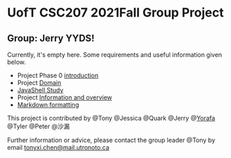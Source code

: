 # UofT CSC207 2021Fall Group Project
## Group: Jerry YYDS!
Currently, it's empty here.
Some requirements and useful information given below.
- Project Phase 0 [introduction](https://q.utoronto.ca/courses/233945/pages/project-phase-0)
- Project [Domain](https://q.utoronto.ca/courses/233945/pages/project-domains)
- [JavaShell Study](https://github.com/CSC207-UofT/Java-Shell)
- Project [Information and overview](https://q.utoronto.ca/courses/233945/pages/course-project?module_item_id=2973653)
- [Markdown formatting](https://guides.github.com/features/mastering-markdown/)


This project is contributed by @Tony @Jessica @Quark @Jerry @[Yorafa](https://github.com/Yorafa) @Tyler @Peter @沙漏

Further information or advice, please contact the group leader @Tony by email [tonyxi.chen@mail.utronoto.ca](mailto:tonyxi.chen@mail.utronoto.ca)


